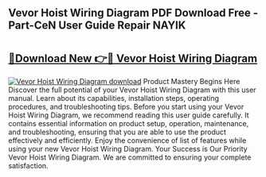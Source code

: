 ## Vevor Hoist Wiring Diagram PDF Download Free - Part-CeN User Guide Repair NAYIK

# <h2><a href="http://dfq89vu.blite.top/?on=Vevor+Hoist+Wiring+Diagram">🔗Download New 👉🔴 Vevor Hoist Wiring Diagram</a></h2>

[![Vevor Hoist Wiring Diagram download](https://i.imgur.com/lujVjoI.png)](http://dfq89vu.blite.top/?on=Vevor+Hoist+Wiring+Diagram)
Product Mastery Begins Here Discover the full potential of your Vevor Hoist Wiring Diagram with this user manual. Learn about its capabilities, installation steps, operating procedures, and troubleshooting tips. Before you start using your Vevor Hoist Wiring Diagram, we recommend reading this user guide carefully. It contains essential information on product setup, operation, maintenance, and troubleshooting, ensuring that you are able to use the product effectively and efficiently. Enjoy the convenience of list of features while using your new Vevor Hoist Wiring Diagram. Your Success is Our Priority Vevor Hoist Wiring Diagram. We are committed to ensuring your complete satisfaction.
